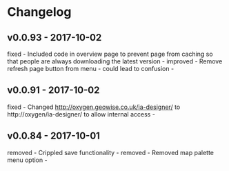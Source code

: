 # Changelog

## v0.0.93 - 2017-10-02
fixed - Included code in overview page to prevent page from caching so that people are always downloading the latest version - 
improved - Remove refresh page button from menu - could lead to confusion - 

## v0.0.91 - 2017-10-02
fixed - Changed http://oxygen.geowise.co.uk/ia-designer/ to http://oxygen/ia-designer/ to allow internal access - 

## v0.0.84 - 2017-10-01
removed - Crippled save functionality - 
removed - Removed map palette menu option - 

